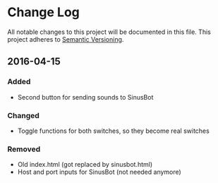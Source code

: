 # Change Log
All notable changes to this project will be documented in this file.
This project adheres to [Semantic Versioning](http://semver.org/).

## 2016-04-15
### Added
- Second button for sending sounds to SinusBot

### Changed
- Toggle functions for both switches, so they become real switches

### Removed
- Old index.html (got replaced by sinusbot.html)
- Host and port inputs for SinusBot (not needed anymore)
